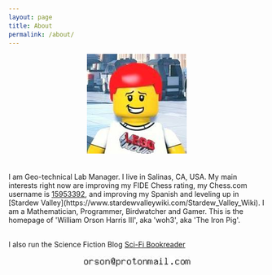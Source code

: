 ```yaml
---
layout: page
title: About
permalink: /about/
---
```

<div style="text-align: center;"><img src="images/lego-me.jpg" width="196" height="196" alt=""></div><br><br>
I am  Geo-technical Lab Manager. I live in Salinas, CA, USA. My main interests right now are improving my FIDE Chess rating, my Chess.com username is <a href="https://www.chess.com/member/15953392">15953392</a>, and improving my Spanish and leveling up in
[Stardew Valley](https://www.stardewvalleywiki.com/Stardew_Valley_Wiki). I am a Mathematician, Programmer, Birdwatcher and Gamer. This is the homepage of 'William Orson Harris III', aka 'woh3', aka 'The Iron Pig'. <br><br>

I also run the Science Fiction Blog <a href="https://scifibookreader.wordpress.com/">Sci-Fi Bookreader</a>


<div style="text-align: center;"><img src="/images/email.jpg" width="211" height="21" alt=""></div>
